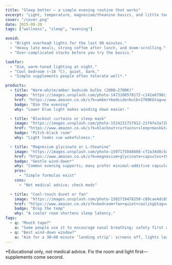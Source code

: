 ```yaml
---
title: "Sleep better — a simple evening routine that works"
excerpt: "Light, temperature, magnesium/theanine basics, and little tools that make a big difference."
cover: "/cover.png"
date: 2025-09-20
tags: ["wellness", "sleep", "evening"]

avoid:
  - "Bright overhead lights for the last 90 minutes."
  - "Heavy late meals, strong coffee after lunch, and doom-scrolling."
  - "Over-complicated stacks before you try the basics."

lookfor:
  - "Dim, warm-toned lighting at night."
  - "Cool bedroom (~18 °C), quiet, dark."
  - "Simple supplements people often tolerate well*."

products:
  - title: "Warm-white/amber bedside bulbs (2000–2700K)"
    image: "https://images.unsplash.com/photo-1473186578172-c141e6798cf4?q=80&w=1200"
    href: "https://www.amazon.co.uk/s?k=amber+bedside+bulb+2700K&tag=wildandwell0c-21"
    badge: "Dim the evening"
    why: "Lower blue light makes winding down easier."

  - title: "Blackout curtains or sleep mask"
    image: "https://images.unsplash.com/photo-1524231757912-21f4fe3a7200?q=80&w=1200"
    href: "https://www.amazon.co.uk/s?k=blackout+curtains+sleep+mask&tag=wildandwell0c-21"
    badge: "Pitch-black room"
    why: "Light leaks cue wakefulness."

  - title: "Magnesium glycinate or L-theanine"
    image: "https://images.unsplash.com/photo-1597175848608-cf2a34d8c5d4?q=80&w=1200"
    href: "https://www.amazon.co.uk/s?k=magnesium+glycinate+capsules+theanine&tag=wildandwell0c-21"
    badge: "Gentle wind-down*"
    why: "Common evening supports; many prefer minimal-additive capsules."
    pros:
      - "Simple formulas exist"
    cons:
      - "Not medical advice; check meds"

  - title: "Cool-touch duvet or fan"
    image: "https://images.unsplash.com/photo-1582719478250-c89cae4dc85b?q=80&w=1200"
    href: "https://www.amazon.co.uk/s?k=bedroom+fan+quiet+cooling&tag=wildandwell0c-21"
    badge: "Drop the temp"
    why: "A cooler room shortens sleep latency."
faqs:
  - q: "Mouth tape?"
    a: "Some people use it to encourage nasal breathing; safety first and avoid if you have breathing or sinus issues—ask a professional."
  - q: "Best wind-down window?"
    a: "Aim for a 30–60 minute ‘landing strip’: screens off, lights low, light stretch or reading."
---
```

*Educational only, not medical advice. Fix the room and light first—supplements come second.
